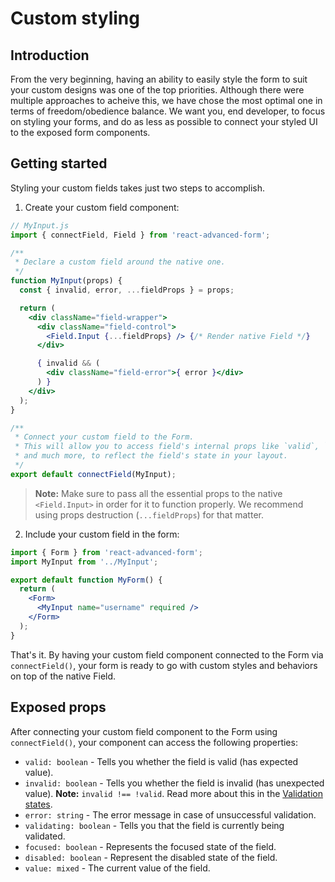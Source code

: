 # Custom styling

## Introduction
From the very beginning, having an ability to easily style the form to suit your custom designs was one of the top priorities. Although there were multiple approaches to acheive this, we have chose the most optimal one in terms of freedom/obedience balance. We want you, end developer, to focus on styling your forms, and do as less as possible to connect your styled UI to the exposed form components.

## Getting started
Styling your custom fields takes just two steps to accomplish.

1. Create your custom field component:
```jsx
// MyInput.js
import { connectField, Field } from 'react-advanced-form';

/**
 * Declare a custom field around the native one.
 */
function MyInput(props) {
  const { invalid, error, ...fieldProps } = props;

  return (
    <div className="field-wrapper">
      <div className="field-control">
        <Field.Input {...fieldProps} /> {/* Render native Field */}
      </div>

      { invalid && (
        <div className="field-error">{ error }</div>
      ) }
    </div>
  );
}

/**
 * Connect your custom field to the Form.
 * This will allow you to access field's internal props like `valid`, `invalid`, `error`
 * and much more, to reflect the field's state in your layout.
 */
export default connectField(MyInput);
```

> **Note:** Make sure to pass all the essential props to the native `<Field.Input>` in order for it to function properly. We recommend using props destruction (`...fieldProps`) for that matter.

2. Include your custom field in the form:
```jsx
import { Form } from 'react-advanced-form';
import MyInput from '../MyInput';

export default function MyForm() {
  return (
    <Form>
      <MyInput name="username" required />
    </Form>
  );
}
```
That's it. By having your custom field component connected to the Form via `connectField()`, your form is ready to go with custom styles and behaviors on top of the native Field.

## Exposed props
After connecting your custom field component to the Form using `connectField()`, your component can access the following properties:

* `valid: boolean` - Tells you whether the field is valid (has expected value).
* `invalid: boolean` - Tells you whether the field is invalid (has unexpected value). **Note:** `invalid !== !valid`. Read more about this in the [Validation states](./validation-states.md).
* `error: string` - The error message in case of unsuccessful validation.
* `validating: boolean` - Tells you that the field is currently being validated.
* `focused: boolean` - Represents the focused state of the field.
* `disabled: boolean` - Represent the disabled state of the field.
* `value: mixed` - The current value of the field.
